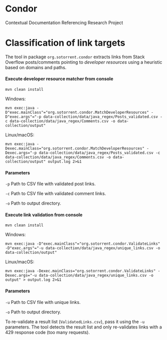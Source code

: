 # Condor
Contextual Documentation Referencing Research Project

# Classification of link targets
The tool in package `org.sotorrent.condor` extracts links
from Stack Overflow posts/comments pointing to *developer resources* 
using a heuristic based on domains and paths.

#### Execute developer resource matcher from console

    mvn clean install

Windows:

    mvn exec:java -D"exec.mainClass"="org.sotorrent.condor.MatchDeveloperResources" -D"exec.args"="-p data-collection/data/java_regex/Posts_validated.csv -c data-collection/data/java_regex/Comments.csv -o data-collection/output"

Linux/macOS:

    mvn exec:java -Dexec.mainClass="org.sotorrent.condor.MatchDeveloperResources" -Dexec.args="-p data-collection/data/java_regex/Posts_validated.csv -c data-collection/data/java_regex/Comments.csv -o data-collection/output" output.log 2>&1

#### Parameters

`-p` Path to CSV file with validated post links.

`-c` Path to CSV file with validated comment links.

`-o` Path to output directory.

#### Execute link validation from console

    mvn clean install

Windows:

    mvn exec:java -D"exec.mainClass"="org.sotorrent.condor.ValidateLinks" -D"exec.args"="-u data-collection/data/java_regex/unique_links.csv -o data-collection/output"

Linux/macOS:

    mvn exec:java -Dexec.mainClass="org.sotorrent.condor.ValidateLinks" -Dexec.args="-u data-collection/data/java_regex/unique_links.csv -o output" > output.log 2>&1

#### Parameters

`-u` Path to CSV file with unique links.

`-o` Path to output directory.

To re-validate a result list (`ValidatedLinks.csv`), pass it using the `-u` parameters. The tool detects the result
list and only re-validates links with a 429 response code (too many requests).